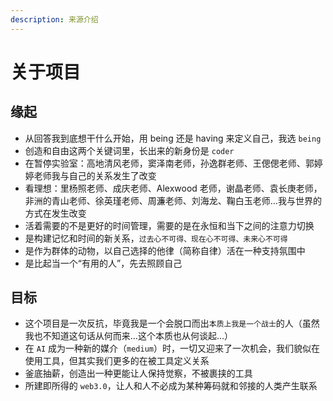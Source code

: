 ```yaml
---
description: 来源介绍
---
```


# 关于项目

## 缘起

- 从回答我到底想干什么开始，用 being 还是 having 来定义自己，我选 `being`
- 创造和自由这两个关键词里，长出来的新身份是 `coder`
- 在暂停实验室：高地清风老师，窦泽南老师，孙逸群老师、王偲偲老师、郭婷婷老师我与自己的关系发生了改变
- 看理想：里杨照老师、成庆老师、Alexwood 老师，谢晶老师、袁长庚老师，非洲的青山老师、徐英瑾老师、周濂老师、刘海龙、鞠白玉老师...我与世界的方式在发生改变
- 活着需要的不是更好的时间管理，需要的是在永恒和当下之间的注意力切换
- 是构建记忆和时间的新关系，`过去心不可得、现在心不可得、未来心不可得`
- 是作为群体的动物，以自己选择的他律（简称自律）活在一种支持氛围中
- 是比起当一个“有用的人”，先去照顾自己

## 目标

- 这个项目是一次反抗，毕竟我是一个会脱口而出`本质上我是一个战士`的人（虽然我也不知道这句话从何而来...这个本质也从何谈起...）
- 在 `AI` 成为一种新的媒介（`medium`）时，一切又迎来了一次机会，我们貌似在使用工具，但其实我们更多的在被工具定义关系
- 釜底抽薪，创造出一种更能让人保持觉察，不被裹挟的工具
- 所建即所得的 `web3.0`，让人和人不必成为某种筹码就和邻接的人类产生联系
